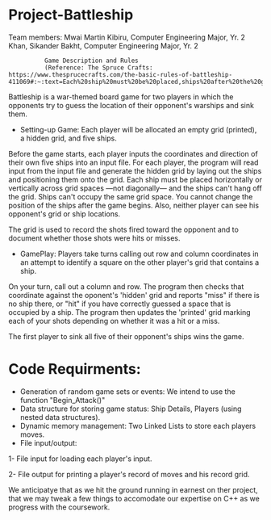 # Project-Battleship
Team members: Mwai Martin Kibiru, Computer Engineering Major, Yr. 2
              Khan, Sikander Bakht, Computer Engineering Major, Yr. 2
              
              Game Description and Rules 
              (Reference: The Spruce Crafts: https://www.thesprucecrafts.com/the-basic-rules-of-battleship-411069#:~:text=Each%20ship%20must%20be%20placed,ships%20after%20the%20game%20begins.)
              
              
Battleship is a war-themed board game for two players in which the opponents try to guess the location of their opponent's warships and sink them.
 
* Setting-up Game:
Each player will be allocated an empty grid (printed), a hidden grid, and five ships.

Before the game starts, each player inputs the coordinates and direction  of their own five ships into an input file. For each player, the program will read input from the input file and generate the hidden grid by laying out the ships and positioning them onto the grid. Each ship must be placed horizontally or vertically across grid spaces —not diagonally— and the ships can't hang off the grid. Ships can't occupy the same grid space. You cannot change the position of the ships after the game begins. Also, neither player can see his opponent's grid or ship locations.

The  grid is used to record the shots fired toward the opponent and to document whether those shots were hits or misses.

* GamePlay:
Players take turns calling out row and column coordinates in an attempt to identify a square on the other player's grid that contains a ship. 

On your turn, call out a column and row. The program then checks that coordinate against the oponent's 'hidden' grid and reports "miss" if there is no ship there, or "hit" if you have correctly guessed a space that is occupied by a ship. The program then updates the 'printed' grid marking each of your shots depending on whether it was a hit or a miss.

The first player to sink all five of their opponent's ships wins the game.




# Code Requirments:
* Generation of random game sets or events: We intend to use the function "Begin_Attack()"
* Data structure for storing game status: Ship Details, Players (using nested data structures).
* Dynamic memory management: Two Linked Lists to store each players moves.  
* File input/output: 

1- File input for loading each player's input. 

2- File output for printing a player's record of moves and his record grid. 

We anticipatye that as we hit the ground running in earnest on ther project, that we may tweak a few things to accomodate our expertise on C++ as we progress with the coursework.
